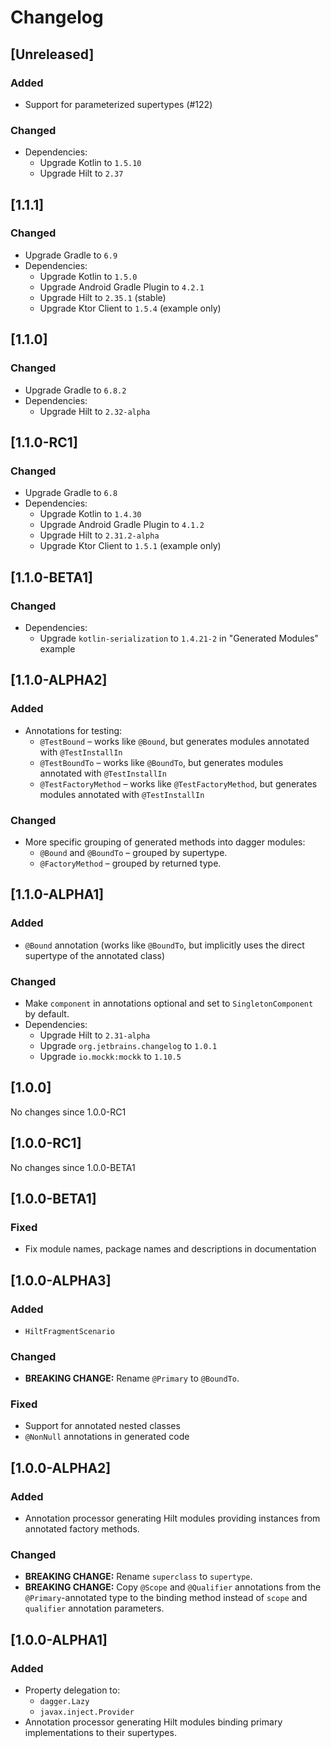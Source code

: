 # Changelog

## [Unreleased]
### Added
- Support for parameterized supertypes (#122)

### Changed
- Dependencies:
  - Upgrade Kotlin to `1.5.10`
  - Upgrade Hilt to `2.37`

## [1.1.1]
### Changed
- Upgrade Gradle to `6.9`
- Dependencies:
  - Upgrade Kotlin to `1.5.0`
  - Upgrade Android Gradle Plugin to `4.2.1`
  - Upgrade Hilt to `2.35.1` (stable)
  - Upgrade Ktor Client to `1.5.4` (example only)

## [1.1.0]
### Changed
- Upgrade Gradle to `6.8.2`
- Dependencies:
  - Upgrade Hilt to `2.32-alpha`

## [1.1.0-RC1]
### Changed
- Upgrade Gradle to `6.8`
- Dependencies:
  - Upgrade Kotlin to `1.4.30`
  - Upgrade Android Gradle Plugin to `4.1.2`
  - Upgrade Hilt to `2.31.2-alpha`
  - Upgrade Ktor Client to `1.5.1` (example only)

## [1.1.0-BETA1]
### Changed
- Dependencies:
  - Upgrade `kotlin-serialization` to `1.4.21-2` in "Generated Modules" example

## [1.1.0-ALPHA2]
### Added
- Annotations for testing:
  - `@TestBound` – works like `@Bound`, but generates modules annotated with `@TestInstallIn`
  - `@TestBoundTo` – works like `@BoundTo`, but generates modules annotated with `@TestInstallIn`
  - `@TestFactoryMethod` – works like `@TestFactoryMethod`, but generates modules annotated with `@TestInstallIn`

### Changed
- More specific grouping of generated methods into dagger modules:
  - `@Bound` and `@BoundTo` – grouped by supertype.
  - `@FactoryMethod` – grouped by returned type.

## [1.1.0-ALPHA1]
### Added
- `@Bound` annotation (works like `@BoundTo`, but implicitly uses the direct supertype of the annotated class)

### Changed
- Make `component` in annotations optional and set to `SingletonComponent` by default.
- Dependencies:
  - Upgrade Hilt to `2.31-alpha`
  - Upgrade `org.jetbrains.changelog` to `1.0.1`
  - Upgrade `io.mockk:mockk` to `1.10.5`

## [1.0.0]
No changes since 1.0.0-RC1

## [1.0.0-RC1]
No changes since 1.0.0-BETA1

## [1.0.0-BETA1]
### Fixed
- Fix module names, package names and descriptions in documentation

## [1.0.0-ALPHA3]
### Added
- `HiltFragmentScenario`

### Changed
- **BREAKING CHANGE:** Rename `@Primary` to `@BoundTo`.

### Fixed
- Support for annotated nested classes
- `@NonNull` annotations in generated code

## [1.0.0-ALPHA2]
### Added
- Annotation processor generating Hilt modules providing instances from annotated factory methods.

### Changed
- **BREAKING CHANGE:** Rename `superclass` to `supertype`.
- **BREAKING CHANGE:** Copy `@Scope` and `@Qualifier` annotations from the `@Primary`-annotated type
  to the binding method instead of `scope` and `qualifier` annotation parameters.

## [1.0.0-ALPHA1]
### Added
- Property delegation to:
  - `dagger.Lazy`
  - `javax.inject.Provider`
- Annotation processor generating Hilt modules binding primary implementations to their supertypes.
